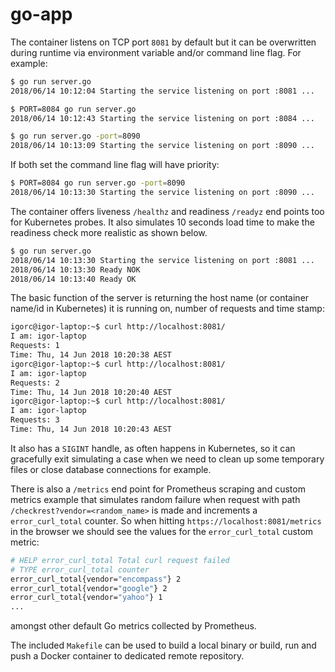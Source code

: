 # go-app

The container listens on TCP port `8081` by default but it can be overwritten during runtime via environment variable and/or command line flag. For example:

```bash
$ go run server.go
2018/06/14 10:12:04 Starting the service listening on port :8081 ...

$ PORT=8084 go run server.go
2018/06/14 10:12:43 Starting the service listening on port :8084 ...

$ go run server.go -port=8090
2018/06/14 10:13:09 Starting the service listening on port :8090 ...
```

If both set the command line flag will have priority:

```bash
$ PORT=8084 go run server.go -port=8090
2018/06/14 10:13:30 Starting the service listening on port :8090 ...
```

The container offers liveness `/healthz` and readiness `/readyz` end points too for Kubernetes probes. It also simulates 10 seconds load time to make the readiness check more realistic as shown below.

```bash
$ go run server.go
2018/06/14 10:13:30 Starting the service listening on port :8081 ...
2018/06/14 10:13:30 Ready NOK
2018/06/14 10:13:40 Ready OK
```

The basic function of the server is returning the host name (or container name/id in Kubernetes) it is running on, number of requests and time stamp: 

```bash
igorc@igor-laptop:~$ curl http://localhost:8081/
I am: igor-laptop
Requests: 1
Time: Thu, 14 Jun 2018 10:20:38 AEST
igorc@igor-laptop:~$ curl http://localhost:8081/
I am: igor-laptop
Requests: 2
Time: Thu, 14 Jun 2018 10:20:40 AEST
igorc@igor-laptop:~$ curl http://localhost:8081/
I am: igor-laptop
Requests: 3
Time: Thu, 14 Jun 2018 10:20:43 AEST
```

It also has a `SIGINT` handle, as often happens in Kubernetes, so it can gracefully exit simulating a case when we need to clean up some temporary files or close database connections for example.

There is also a `/metrics` end point for Prometheus scraping and custom metrics example that simulates random failure when request with path `/checkrest?vendor=<random_name>` is made and increments a `error_curl_total` counter. So when hitting `https://localhost:8081/metrics` in the browser we should see the values for the `error_curl_total` custom metric:

```bash
# HELP error_curl_total Total curl request failed
# TYPE error_curl_total counter
error_curl_total{vendor="encompass"} 2
error_curl_total{vendor="google"} 2
error_curl_total{vendor="yahoo"} 1
...
```

amongst other default Go metrics collected by Prometheus.

The included `Makefile` can be used to build a local binary or build, run and push a Docker container to dedicated remote repository.
